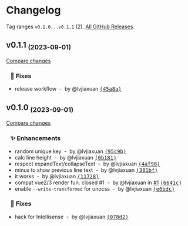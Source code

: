 # Changelog

Tag ranges `v0.1.0...v0.1.1` (2). [All GitHub Releases](https://github.com/lvjiaxuan/vue-text-collapse/releases).

## v0.1.1 <sub>(2023-09-01)</sub>
[Compare changes](https://github.com/lvjiaxuan/vue-text-collapse/compare/v0.1.0...v0.1.1)

### &nbsp;&nbsp;&nbsp;🐛 Fixes

- release workflow &nbsp;-&nbsp; by @lvjiaxuan [<samp>(45a8a)</samp>](https://github.com/lvjiaxuan/vue-text-collapse/commit/45a8a9a)

## v0.1.0 <sub>(2023-09-01)</sub>
[Compare changes](https://github.com/lvjiaxuan/vue-text-collapse/compare/...v0.1.0)

### &nbsp;&nbsp;&nbsp;✨ Enhancements

- random unique key &nbsp;-&nbsp; by @lvjiaxuan [<samp>(95c9b)</samp>](https://github.com/lvjiaxuan/vue-text-collapse/commit/95c9b4f)
- calc line height &nbsp;-&nbsp; by @lvjiaxuan [<samp>(0b181)</samp>](https://github.com/lvjiaxuan/vue-text-collapse/commit/0b181bf)
- respect expandText/collapseText &nbsp;-&nbsp; by @lvjiaxuan [<samp>(4af98)</samp>](https://github.com/lvjiaxuan/vue-text-collapse/commit/4af98a8)
- minus to show previous line text &nbsp;-&nbsp; by @lvjiaxuan [<samp>(381bf)</samp>](https://github.com/lvjiaxuan/vue-text-collapse/commit/381bfd9)
- it works &nbsp;-&nbsp; by @lvjiaxuan [<samp>(11728)</samp>](https://github.com/lvjiaxuan/vue-text-collapse/commit/11728e4)
- compat vue2/3 render fun. closed #1 &nbsp;-&nbsp; by @lvjiaxuan in [#1](https://github.com/lvjiaxuan/vue-text-collapse/issues/1) [<samp>(6641c)</samp>](https://github.com/lvjiaxuan/vue-text-collapse/commit/6641cbb)
- enable `--write-transformed` for unocss &nbsp;-&nbsp; by @lvjiaxuan [<samp>(e6bdc)</samp>](https://github.com/lvjiaxuan/vue-text-collapse/commit/e6bdc49)

### &nbsp;&nbsp;&nbsp;🐛 Fixes

- hack for Intellisense &nbsp;-&nbsp; by @lvjiaxuan [<samp>(078d2)</samp>](https://github.com/lvjiaxuan/vue-text-collapse/commit/078d2ed)